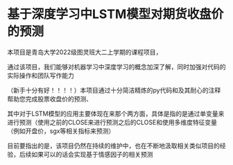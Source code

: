 # 基于深度学习中LSTM模型对期货收盘价的预测

本项目是青岛大学2022级图灵班大二上学期的课程项目，

通过该项目，我们能够对机器学习中深度学习的概念加深了解，同时加强对代码的实际操作和团队写作能力

（新手十分有好！！！！）本项目通过十分简洁精炼的py代码和及其耐心的注释帮助您完成股票收盘价的预测、

其中对于LSTM模型的应用主要体现在来那个两方面，具体是指的是通过单变量来进行预测（使用之前的CLOSE来进行预测之后的CLOSE和使用多维度特征变量（例如开盘价，sgx等相关指标来预测）

目前要指出的是，该项目仍然在持续的维护中，也在不断地汲取相关类似项目的经验，后续如果可以的话会实现基于情感因子的相关预测
